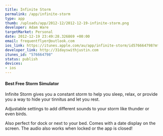 ```yaml
--- 
title: Infinite Storm
permalink: /app/infinite-storm
type: app
thumb: /uploads/app/2012-12/2012-12-19-infinite-storm.png
developer: Adam Ware
targetMarket: Personal
date: 2012-12-19 23:49:28.326869 +00:00
email: frequentflyer@outlook.com
ios_link: https://itunes.apple.com/au/app/infinite-storm/id576664798?mt=8
developer_link: http://31dayswithjustin.com
itunes_id: "576664798"
status: publish
devices: 
- ios
---
```


#### Best Free Storm Simulator ####
Infinite Storm gives you a constant storm to help you sleep, relax, or provide you a way to hide your tinnitus and let you rest.

Adjustable settings to add different sounds to your storm like thunder or even birds.

Also perfect for dock or next to your bed. Comes with a date display on the screen. The audio also works when locked or the app is closed!
